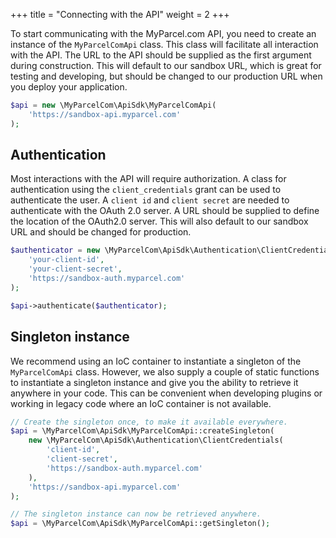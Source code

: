 +++
title = "Connecting with the API"
weight = 2
+++

To start communicating with the MyParcel.com API, you need to create an instance of the `MyParcelComApi` class. This class will facilitate all interaction with the API. The URL to the API should be supplied as the first argument during construction. This will default to our sandbox URL, which is great for testing and developing, but should be changed to our production URL when you deploy your application.

```php
$api = new \MyParcelCom\ApiSdk\MyParcelComApi(
    'https://sandbox-api.myparcel.com'
);
```

## Authentication

Most interactions with the API will require authorization. A class for authentication using the `client_credentials` grant can be used to authenticate the user. A `client id` and `client secret` are needed to authenticate with the OAuth 2.0 server. A URL should be supplied to define the location of the OAuth2.0 server. This will also default to our sandbox URL and should be changed for production.

```php
$authenticator = new \MyParcelCom\ApiSdk\Authentication\ClientCredentials(
    'your-client-id',
    'your-client-secret',
    'https://sandbox-auth.myparcel.com'
);

$api->authenticate($authenticator);
```

## Singleton instance

We recommend using an IoC container to instantiate a singleton of the `MyParcelComApi` class. However, we also supply a couple of static functions to instantiate a singleton instance and give you the ability to retrieve it anywhere in your code. This can be convenient when developing plugins or working in legacy code where an IoC container is not available.

```php
// Create the singleton once, to make it available everywhere.
$api = \MyParcelCom\ApiSdk\MyParcelComApi::createSingleton(
    new \MyParcelCom\ApiSdk\Authentication\ClientCredentials(
        'client-id',
        'client-secret',
        'https://sandbox-auth.myparcel.com'
    ),
    'https://sandbox-api.myparcel.com'
);

// The singleton instance can now be retrieved anywhere.
$api = \MyParcelCom\ApiSdk\MyParcelComApi::getSingleton();
```
